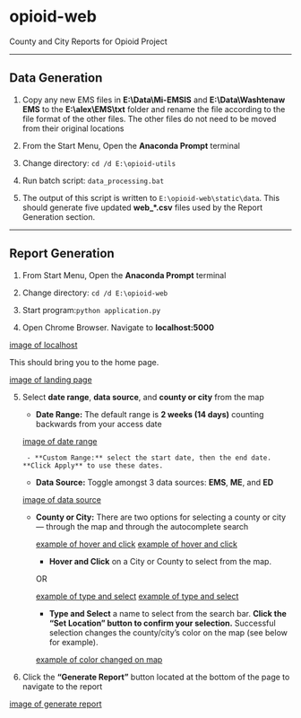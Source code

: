 # opioid-web
County and City Reports for Opioid Project

---

## Data Generation

1. Copy any new EMS files in **E:\Data\Mi-EMSIS** and **E:\Data\Washtenaw EMS** to the **E:\alex\EMS\txt** folder and rename the file according to the file format of the other files. The other files do not need to be moved from their original locations

2. From the Start Menu, Open the **Anaconda Prompt** terminal

3. Change directory: `cd /d E:\opioid-utils`

4. Run batch script: `data_processing.bat`

5. The output of this script is written to `E:\opioid-web\static\data`. This should generate five updated **web_*.csv** files used by the Report Generation section.

---

## Report Generation

1. From Start Menu, Open the **Anaconda Prompt** terminal

2. Change directory: `cd /d E:\opioid-web`

3. Start program:`python application.py`

4. Open Chrome Browser. Navigate to **localhost:5000**  

[image of localhost](/readmeimg/localhost5000.png)

This should bring you to the home page.

[image of landing page](/readmeimg/mainpage.png)

5. Select **date range**, **data source**, and **county or city** from the map
    - **Date Range:** The default range is **2 weeks (14 days)** counting backwards from your access date

    [image of date range](/readmeimg/daterange.png)


        - **Custom Range:** select the start date, then the end date. **Click Apply** to use these dates.

    - **Data Source:** Toggle amongst 3 data sources: **EMS**, **ME**, and **ED**

    [image of data source](/readmeimg/datasource.png)

    - **County or City:** There are two options for selecting a county or city — through the map and through the autocomplete search

        [example of hover and click](/readmeimg/hoverandclick1.png) [example of hover and click](/readmeimg/hoverandclick2.png)

        + **Hover and Click** on a City or County to select from the map.

        OR

        [example of type and select](/readmeimg/typeandselect1.png) [example of type and select](/readmeimg/typeandselect2.png)

        + **Type and Select** a name to select from the search bar. **Click the “Set Location” button to confirm your selection.** Successful selection changes the county/city’s color on the map (see below for example).

        [example of color changed on map](/readmeimg/colorchanged.png)

6. Click the **“Generate Report”** button located at the bottom of the page to navigate to the report

[image of generate report](/readmeimg/generatereport.png)
